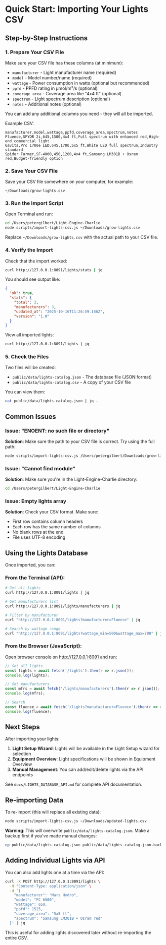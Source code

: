 # Quick Start: Importing Your Lights CSV

## Step-by-Step Instructions

### 1. Prepare Your CSV File

Make sure your CSV file has these columns (at minimum):
- `manufacturer` - Light manufacturer name (required)
- `model` - Model number/name (required)
- `wattage` - Power consumption in watts (optional but recommended)
- `ppfd` - PPFD rating in µmol/m²/s (optional)
- `coverage_area` - Coverage area like "4x4 ft" (optional)
- `spectrum` - Light spectrum description (optional)
- `notes` - Additional notes (optional)

You can add any additional columns you need - they will all be imported.

Example CSV:
```csv
manufacturer,model,wattage,ppfd,coverage_area,spectrum,notes
Fluence,SPYDR 2i,645,1500,4x4 ft,Full spectrum with enhanced red,High-end commercial light
Gavita,Pro 1700e LED,645,1700,5x5 ft,White LED full spectrum,Industry standard
Spider Farmer,SF-4000,450,1200,4x4 ft,Samsung LM301B + Osram red,Budget-friendly option
```

### 2. Save Your CSV File

Save your CSV file somewhere on your computer, for example:
```
~/Downloads/grow-lights.csv
```

### 3. Run the Import Script

Open Terminal and run:

```bash
cd /Users/petergilbert/Light-Engine-Charlie
node scripts/import-lights-csv.js ~/Downloads/grow-lights.csv
```

Replace `~/Downloads/grow-lights.csv` with the actual path to your CSV file.

### 4. Verify the Import

Check that the import worked:

```bash
curl http://127.0.0.1:8091/lights/stats | jq
```

You should see output like:
```json
{
  "ok": true,
  "stats": {
    "total": 3,
    "manufacturers": 3,
    "updated_at": "2025-10-16T11:26:59.186Z",
    "version": "1.0"
  }
}
```

View all imported lights:
```bash
curl http://127.0.0.1:8091/lights | jq
```

### 5. Check the Files

Two files will be created:
- `public/data/lights-catalog.json` - The database file (JSON format)
- `public/data/lights-catalog.csv` - A copy of your CSV file

You can view them:
```bash
cat public/data/lights-catalog.json | jq .
```

## Common Issues

### Issue: "ENOENT: no such file or directory"

**Solution**: Make sure the path to your CSV file is correct. Try using the full path:
```bash
node scripts/import-lights-csv.js /Users/petergilbert/Downloads/grow-lights.csv
```

### Issue: "Cannot find module"

**Solution**: Make sure you're in the Light-Engine-Charlie directory:
```bash
cd /Users/petergilbert/Light-Engine-Charlie
```

### Issue: Empty lights array

**Solution**: Check your CSV format. Make sure:
- First row contains column headers
- Each row has the same number of columns
- No blank rows at the end
- File uses UTF-8 encoding

## Using the Lights Database

Once imported, you can:

### From the Terminal (API):

```bash
# Get all lights
curl http://127.0.0.1:8091/lights | jq

# Get manufacturers list
curl http://127.0.0.1:8091/lights/manufacturers | jq

# Filter by manufacturer
curl "http://127.0.0.1:8091/lights?manufacturer=Fluence" | jq

# Search by wattage range
curl "http://127.0.0.1:8091/lights?wattage_min=500&wattage_max=700" | jq
```

### From the Browser (JavaScript):

Open browser console on http://127.0.0.1:8091 and run:

```javascript
// Get all lights
const lights = await fetch('/lights').then(r => r.json());
console.log(lights);

// Get manufacturers
const mfrs = await fetch('/lights/manufacturers').then(r => r.json());
console.log(mfrs);

// Search
const fluence = await fetch('/lights?manufacturer=Fluence').then(r => r.json());
console.log(fluence);
```

## Next Steps

After importing your lights:

1. **Light Setup Wizard**: Lights will be available in the Light Setup wizard for selection
2. **Equipment Overview**: Light specifications will be shown in Equipment Overview
3. **Manual Management**: You can add/edit/delete lights via the API endpoints

See `docs/LIGHTS_DATABASE_API.md` for complete API documentation.

## Re-importing Data

To re-import (this will replace all existing data):

```bash
node scripts/import-lights-csv.js ~/Downloads/updated-lights.csv
```

**Warning**: This will overwrite `public/data/lights-catalog.json`. Make a backup first if you've made manual changes:

```bash
cp public/data/lights-catalog.json public/data/lights-catalog.json.backup
```

## Adding Individual Lights via API

You can also add lights one at a time via the API:

```bash
curl -X POST http://127.0.0.1:8091/lights \
  -H "Content-Type: application/json" \
  -d '{
    "manufacturer": "Mars Hydro",
    "model": "FC 6500",
    "wattage": 650,
    "ppfd": 1525,
    "coverage_area": "5x5 ft",
    "spectrum": "Samsung LM301B + Osram red"
  }' | jq
```

This is useful for adding lights discovered later without re-importing the entire CSV.
